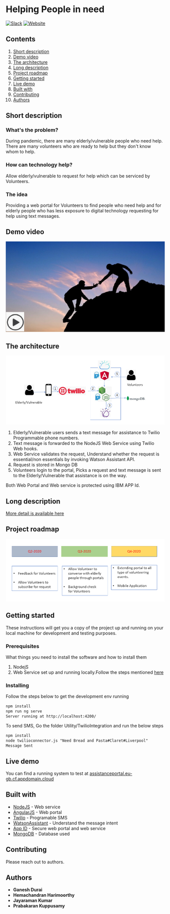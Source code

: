 # Helping People in need

[![Slack](https://img.shields.io/badge/Join-Slack-blue)](https://callforcode.org/slack) [![Website](https://img.shields.io/badge/View-Website-blue)](https://assistanceportal.eu-gb.cf.appdomain.cloud/)

## Contents

1. [Short description](#short-description)
1. [Demo video](#demo-video)
1. [The architecture](#the-architecture)
1. [Long description](#long-description)
1. [Project roadmap](#project-roadmap)
1. [Getting started](#getting-started)
1. [Live demo](#live-demo)
1. [Built with](#built-with)
1. [Contributing](#contributing)
1. [Authors](#authors)

## Short description

### What's the problem?

During pandemic, there are many elderly/vulnerable people who need help. There are many volunteers who are ready to help but they don't know whom to help.

### How can technology help?

Allow elderly/vulnerable to request for help which can be serviced by Volunteers.

### The idea

Providing a web portal for Volunteers to find people who need help and for elderly people who has less exposure to digital technology requesting for help using text messages.

## Demo video

[![Watch the video](https://github.com/Hemachandranhj/CallForCodeUI/blob/master/assets/Helpingpeople.jpg)](https://youtu.be/Z-7oJPo3yyI)

## The architecture

![Architecture](https://github.com/Hemachandranhj/CallForCodeUI/blob/master/assets/Architecture.PNG)

1. Elderly/Vulnerable users sends a text message for assistance to Twilio Programmable phone numbers.
2. Text message is forwarded to the NodeJS Web Service using Twilio Web hooks.
3. Web Service validates the request, Understand whether the request is essential/non essentials by invoking Watson Assistant API.
4. Request is stored in Mongo DB
5. Volunteers login to the portal, Picks a request and text message is sent to the Elderly/Vulnerable that assistance is on the way.

Both Web Portal and Web service is protected using IBM APP Id.

## Long description

[More detail is available here](https://github.com/Hemachandranhj/CallForCodeUI/blob/master/description.md)

## Project roadmap

![Roadmap](https://github.com/Hemachandranhj/CallForCodeUI/blob/master/assets/Roadmap.PNG)

## Getting started

These instructions will get you a copy of the project up and running on your local machine for development and testing purposes. 

### Prerequisites

What things you need to install the software and how to install them

1. NodejS
2. Web Service set up and running locally.Follow the steps mentioned [here](https://github.com/Hemachandranhj/CallForCodeNode/blob/master/README.md)

### Installing

Follow the steps below to get the development env running


```node
npm install
npm run ng serve
Server running at http://localhost:4200/
```

To send SMS, Go the folder Utility/TwilioIntegration and run the below steps

```node
npm install
node twilioconnector.js "Need Bread and Pasta#Claret#Liverpool"
Message Sent
```


## Live demo

You can find a running system to test at [assistanceportal.eu-gb.cf.appdomain.cloud](https://assistanceportal.eu-gb.cf.appdomain.cloud/)

## Built with

* [NodeJS](https://nodejs.org/en/) - Web service 
* [AngularJS](https://angularjs.org/) - Web portal
* [Twilio](https://www.twilio.com/) - Programable SMS
* [WatsonAssistant](https://cloud.ibm.com/docs/assistant?topic=assistant-api-overview) - Understand the message intent
* [App ID](https://maven.apache.org/) - Secure web portal and web service
* [MongoDB](https://www.mongodb.com/) - Database used

## Contributing

Please reach out to authors.

## Authors

* **Ganesh Durai** 
* **Hemachandran Harimoorthy** 
* **Jayaraman Kumar** 
* **Prabakaran Kuppusamy** 
